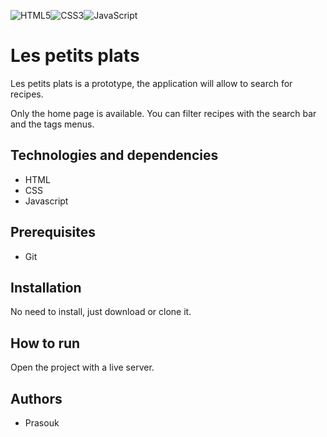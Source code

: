 ![HTML5](https://img.shields.io/badge/html5-%23E34F26.svg?style=for-the-badge&logo=html5&logoColor=white)![CSS3](https://img.shields.io/badge/css3-%231572B6.svg?style=for-the-badge&logo=css3&logoColor=white)![JavaScript](https://img.shields.io/badge/javascript-%23323330.svg?style=for-the-badge&logo=javascript&logoColor=%23F7DF1E)

# Les petits plats

Les petits plats is a prototype, the application will allow to search for recipes.

Only the home page is available. You can filter recipes with the search bar and the tags menus.

## Technologies and dependencies

-   HTML
-   CSS
-   Javascript

## Prerequisites

-   Git

## Installation

No need to install, just download or clone it.

## How to run

Open the project with a live server.

## Authors

-   Prasouk
